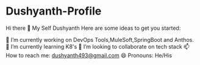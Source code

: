 # Dushyanth-Profile
Hi there 👋 My Self Dushyanth
Here are some ideas to get you started:

🔭 I’m currently working on DevOps Tools,MuleSoft,SpringBoot and Anthos.
🌱 I’m currently learning K8's
👯 I’m looking to collaborate on tech stack
📫 How to reach me: dushyanth493@gmail.com
😄 Pronouns: He/His

